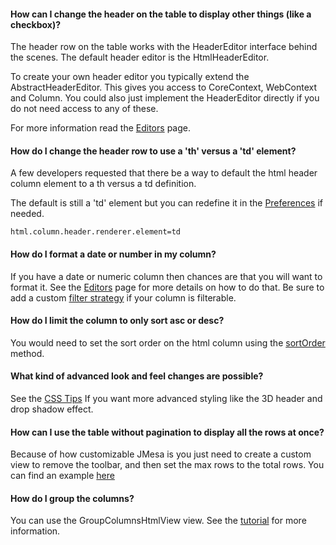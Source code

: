 #### How can I change the header on the table to display other things (like a checkbox)? ####

The header row on the table works with the HeaderEditor interface behind the scenes. The default header editor is the HtmlHeaderEditor.

To create your own header editor you typically extend the AbstractHeaderEditor. This gives you access to CoreContext, WebContext and Column. You could also just implement the HeaderEditor directly if you do not need access to any of these.

For more information read the [Editors](Editors.md) page.

#### How do I change the header row to use a 'th' versus a 'td' element? ####

A few developers requested that there be a way to default the html header column element to a th versus a td definition.

The default is still a 'td' element but you can redefine it in the [Preferences](Preferences.md) if needed.

```
html.column.header.renderer.element=td
```

#### How do I format a date or number in my column? ####

If you have a date or numeric column then chances are that you will want to format it. See the [Editors](Editors.md) page for more details on how to do that. Be sure to add a custom [filter strategy](FilterMatcher.md) if your column is filterable.

#### How do I limit the column to only sort asc or desc? ####

You would need to set the sort order on the html column using the [sortOrder](Components.md) method.

#### What kind of advanced look and feel changes are possible? ####

See the [CSS Tips](CSSTips.md) If you want more advanced styling like the 3D header and drop shadow effect.

#### How can I use the table without pagination to display all the rows at once? ####

Because of how customizable JMesa is you just need to create a custom view to remove the toolbar, and then set the max rows to the total rows. You can find an example [here](TableWithoutPagination.md)

#### How do I group the columns? ####

You can use the GroupColumnsHtmlView view. See the [tutorial](GroupColumnsTutorial.md) for more information.